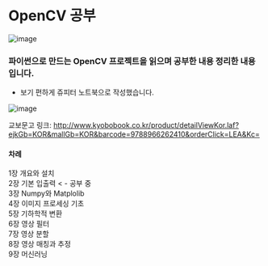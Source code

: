 # OpenCV 공부

![image](https://user-images.githubusercontent.com/57121112/122679293-3df4ac00-d225-11eb-84b2-a78e8afab109.png)

### **파이썬으로 만드는 OpenCV 프로젝트**을 읽으며 공부한 내용 정리한 내용입니다.
- 보기 편하게 쥬피터 노트북으로 작성했습니다.

![image](https://user-images.githubusercontent.com/57121112/122675620-3200ee00-d215-11eb-8e3a-3d767fb3dc16.png)

교보문고 링크: http://www.kyobobook.co.kr/product/detailViewKor.laf?ejkGb=KOR&mallGb=KOR&barcode=9788966262410&orderClick=LEA&Kc=  


#### **차례**  
1장 개요와 설치  
2장 기본 입출력                         < - 공부 중  
3장 Numpy와 Matplolib  
4장 이미지 프로세싱 기초  
5장 기하학적 변환  
6장 영상 필터  
7장 영상 분할  
8장 영상 매칭과 추정  
9장 머신러닝  
